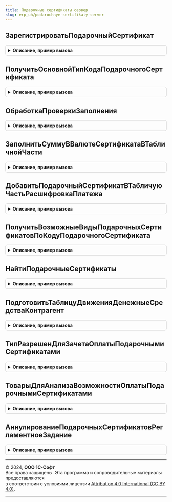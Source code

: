 ```yaml
---
title: Подарочные сертификаты сервер
slug: erp_uh/podarochnye-sertifikaty-server
---
```



## ЗарегистрироватьПодарочныйСертификат
<details style="margin: 1em 0; padding: 0.5em; border: 1px solid #ccc; border-radius: 6px;">

<summary style="font-weight: bold; cursor: pointer;">Описание, пример вызова</summary>

```bsl

// Процедура записывает в базу данных подарочный сертификат на основании
// переданной структуры с данными подарочного сертификата.
//
// Параметры:
//  СтруктураДанныхПодарочногоСертификата - см. ПодарочныеСертификатыВызовСервера.ИнициализироватьОписаниеПодарочногоСертификата
//
// Возвращаемое значение:
//  СправочникСсылка.ПодарочныеСертификаты - Зарегистрированный подарочный сертификат.
//
Функция ЗарегистрироватьПодарочныйСертификат(СтруктураДанныхПодарочногоСертификата) Экспорт
```

Пример вызова
```bsl
Результат = ПодарочныеСертификатыСервер.ЗарегистрироватьПодарочныйСертификат(СтруктураДанныхПодарочногоСертификата) 
```
</details>

## ПолучитьОсновнойТипКодаПодарочногоСертификата
<details style="margin: 1em 0; padding: 0.5em; border: 1px solid #ccc; border-radius: 6px;">

<summary style="font-weight: bold; cursor: pointer;">Описание, пример вызова</summary>

```bsl

// Функция возвращает тип кода подарочного сертификата, если только он
// используется в видах подарочных сертификатов.
//
// Возвращаемое значение:
//  ПеречислениеСсылка.ТипыКодовКарт, Неопределено - Основной тип кода подарочного сертификата.
//
Функция ПолучитьОсновнойТипКодаПодарочногоСертификата() Экспорт
```

Пример вызова
```bsl
Результат = ПодарочныеСертификатыСервер.ПолучитьОсновнойТипКодаПодарочногоСертификата() 
```
</details>

## ОбработкаПроверкиЗаполнения
<details style="margin: 1em 0; padding: 0.5em; border: 1px solid #ccc; border-radius: 6px;">

<summary style="font-weight: bold; cursor: pointer;">Описание, пример вызова</summary>

```bsl

// Процедура для проверки заполнения подарочных сертификатов/объектов расчетов в табличных частях документов.
//
// Параметры:
//  Объект - ДокументОбъект - Текущий документ.
//  Отказ - Булево - Признак отказа от проведения документа.
//
Процедура ОбработкаПроверкиЗаполнения(Объект, Отказ) Экспорт
```

Пример вызова
```bsl
ПодарочныеСертификатыСервер.ОбработкаПроверкиЗаполнения(Объект, Отказ) 
```
</details>

## ЗаполнитьСуммуВВалютеСертификатаВТабличнойЧасти
<details style="margin: 1em 0; padding: 0.5em; border: 1px solid #ccc; border-radius: 6px;">

<summary style="font-weight: bold; cursor: pointer;">Описание, пример вызова</summary>

```bsl

// Процедура выполняет заполнение реквизита "СуммаВВалютеСертификата" в табличной части ПодарочныеСертификаты.
//
// Параметры:
//	ТабличнаяЧасть - ТабличнаяЧасть - подарочные сертификаты.
//	Организация - СправочникСсылка.Организации - Организация документа.
//	Дата - Дата - Дата документа.
//	Валюта - СправочникСсылка.Валюты - Валюта документа.
//
Процедура ЗаполнитьСуммуВВалютеСертификатаВТабличнойЧасти(ТабличнаяЧасть, Организация, Дата, Валюта) Экспорт
```

Пример вызова
```bsl
ПодарочныеСертификатыСервер.ЗаполнитьСуммуВВалютеСертификатаВТабличнойЧасти(ТабличнаяЧасть, Организация, Дата, Валюта) 
```
</details>

## ДобавитьПодарочныйСертификатВТабличуюЧастьРасшифровкаПлатежа
<details style="margin: 1em 0; padding: 0.5em; border: 1px solid #ccc; border-radius: 6px;">

<summary style="font-weight: bold; cursor: pointer;">Описание, пример вызова</summary>

```bsl

// Обработать подарочный сертификат при подборе в табличую часть Расшифровка платежа.
// Параметры:
//  ПодарочныйСертификат - СправочникСсылка.ПодарочныеСертификаты -
//  Форма - ФормаКлиентскогоПриложения -
//
// Возвращаемое значение:
//	СтрокаТабличнойЧасти, Неопределено -
//
Функция ДобавитьПодарочныйСертификатВТабличуюЧастьРасшифровкаПлатежа(ПодарочныйСертификат, Форма) Экспорт
```

Пример вызова
```bsl
Результат = ПодарочныеСертификатыСервер.ДобавитьПодарочныйСертификатВТабличуюЧастьРасшифровкаПлатежа(ПодарочныйСертификат, Форма) 
```
</details>

## ПолучитьВозможныеВидыПодарочныхСертификатовПоКодуПодарочногоСертификата
<details style="margin: 1em 0; padding: 0.5em; border: 1px solid #ccc; border-radius: 6px;">

<summary style="font-weight: bold; cursor: pointer;">Описание, пример вызова</summary>

```bsl

// Выполняет поиск видов подарочных сертификатов, которые могут иметь заданный код и тип кода.
//
// Параметры:
//  КодКарты - Строка - Код карты.
//  ТипКода - ПеречислениеСсылка.ТипыКодовКарт - Тип кода карты.
//
// Возвращаемое значение:
//  Массив из СправочникСсылка.ВидыПодарочныхСертификатов - Ссылки на найденные виды подарочных сертификатов.
//
Функция ПолучитьВозможныеВидыПодарочныхСертификатовПоКодуПодарочногоСертификата(КодКарты, ТипКода) Экспорт
```

Пример вызова
```bsl
Результат = ПодарочныеСертификатыСервер.ПолучитьВозможныеВидыПодарочныхСертификатовПоКодуПодарочногоСертификата(КодКарты, ТипКода) 
```
</details>

## НайтиПодарочныеСертификаты
<details style="margin: 1em 0; padding: 0.5em; border: 1px solid #ccc; border-radius: 6px;">

<summary style="font-weight: bold; cursor: pointer;">Описание, пример вызова</summary>

```bsl

// Выполняет поиск подарочных сертификатов.
//
// Параметры:
//  КодКарты - Строка - Код карты подарочного сертификата.
//  ТипКода - ПеречислениеСсылка.ТипыКодовКарт - Тип кода карты подарочного сертификата.
//  Отборы - Структура - Дополнительные отборы для поиска.
//
// Возвращаемое значение:
//  Структура - Структура со свойствами:
//   * ЗарегистрированныеПодарочныеСертификаты - Массив из см. ПодарочныеСертификатыВызовСервера.ИнициализироватьОписаниеПодарочногоСертификата -
//   * НеЗарегистрированныеПодарочныеСертификаты - Массив из см. ПодарочныеСертификатыВызовСервера.ИнициализироватьОписаниеПодарочногоСертификата -
//
Функция НайтиПодарочныеСертификаты(КодКарты, ТипКода, Отборы = Неопределено) Экспорт
```

Пример вызова
```bsl
Результат = ПодарочныеСертификатыСервер.НайтиПодарочныеСертификаты(КодКарты, ТипКода, Отборы);
```
</details>

## ПодготовитьТаблицуДвиженияДенежныеСредстваКонтрагент
<details style="margin: 1em 0; padding: 0.5em; border: 1px solid #ccc; border-radius: 6px;">

<summary style="font-weight: bold; cursor: pointer;">Описание, пример вызова</summary>

```bsl

// Процедура формирования движений по регистру "ДвиженияДенежныеСредстваКонтрагент"
// для документов "РеализацияПодарочныхСертификатов" и "ВозвратПодарочныхСертификатов".
// Определяет какие сертификаты оплачены картой
// (распределяет сумму оплаты по карте по стоимостям сертификатов в порядке следования серификатов).
//
// Параметры:
//  ОплатаПодарочныеСертификаты - ТаблицаЗначений
//  ОплатаПлатежныеКарты - ТаблицаЗначений
//
// Возвращаемое значение:
//  ТаблицаЗначений - Таблица, содержащая таблицы движений.
//
Функция ПодготовитьТаблицуДвиженияДенежныеСредстваКонтрагент(ОплатаПодарочныеСертификаты, ОплатаПлатежныеКарты) Экспорт
```

Пример вызова
```bsl
Результат = ПодарочныеСертификатыСервер.ПодготовитьТаблицуДвиженияДенежныеСредстваКонтрагент(ОплатаПодарочныеСертификаты, ОплатаПлатежныеКарты) 
```
</details>

## ТипРазрешенДляЗачетаОплатыПодарочнымиСертификатами
<details style="margin: 1em 0; padding: 0.5em; border: 1px solid #ccc; border-radius: 6px;">

<summary style="font-weight: bold; cursor: pointer;">Описание, пример вызова</summary>

```bsl

//Проверяет, что переданный тип ссылки входит в состав разрешенных типов для зачета оплат подарочными сертификатами.
//
// Параметры:
//  ТипСсылки - Тип - Тип ссылки для проверки.
//
// Возвращаемое значение:
//  Булево -
//
Функция ТипРазрешенДляЗачетаОплатыПодарочнымиСертификатами(ТипСсылки) Экспорт
```

Пример вызова
```bsl
Результат = ПодарочныеСертификатыСервер.ТипРазрешенДляЗачетаОплатыПодарочнымиСертификатами(ТипСсылки) 
```
</details>

## ТоварыДляАнализаВозможностиОплатыПодарочнымиСертификатами
<details style="margin: 1em 0; padding: 0.5em; border: 1px solid #ccc; border-radius: 6px;">

<summary style="font-weight: bold; cursor: pointer;">Описание, пример вызова</summary>

```bsl

//Возвращает таблицу значений с данными документа для анализа возможности оплаты подарочными сертификатами.
//
// Параметры:
//  Ссылка - ДокументСсылка, СправочникСсылка -
//
// Возвращаемое значение:
//  ТаблицаЗначений -Таблица значений с данными документа для анализа:
//   * Номенклатура - СправочникСсылка.Номенклатура -
//   * Характеристика - СправочникСсылка.ХарактеристикиНоменклатуры -
//   * Сумма - Число -
//  ,Неопределено
Функция ТоварыДляАнализаВозможностиОплатыПодарочнымиСертификатами(Ссылка) Экспорт
```

Пример вызова
```bsl
Результат = ПодарочныеСертификатыСервер.ТоварыДляАнализаВозможностиОплатыПодарочнымиСертификатами(Ссылка) 
```
</details>

## АннулированиеПодарочныхСертификатовРегламентноеЗадание
<details style="margin: 1em 0; padding: 0.5em; border: 1px solid #ccc; border-radius: 6px;">

<summary style="font-weight: bold; cursor: pointer;">Описание, пример вызова</summary>

```bsl

// Запускает автоматическое начисление и списание баллов и контролирует результат.
Процедура АннулированиеПодарочныхСертификатовРегламентноеЗадание() Экспорт
```

Пример вызова
```bsl
ПодарочныеСертификатыСервер.АннулированиеПодарочныхСертификатовРегламентноеЗадание() 
```
</details>

---

© 2024, **ООО 1С-Софт**  
Все права защищены. Эта программа и сопроводительные материалы предоставляются  
в соответствии с условиями лицензии [Attribution 4.0 International (CC BY 4.0)](https://creativecommons.org/licenses/by/4.0/legalcode).

---
